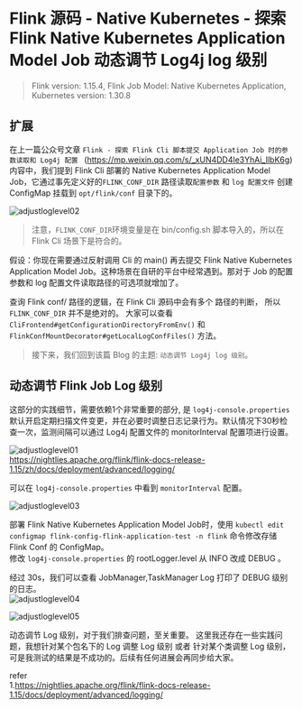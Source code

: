 # Flink 源码 - Native Kubernetes - 探索 Flink Native Kubernetes Application Model Job 动态调节 Log4j log 级别

>Flink version: 1.15.4, Flink Job Model: Native Kubernetes Application, Kubernetes version: 1.30.8        

## 扩展       
在上一篇公众号文章 `Flink - 探索 Flink Cli 脚本提交 Application Job 时的参数读取和 Log4j 配置 ` (https://mp.weixin.qq.com/s/_xUN4DD4le3YhAi_IlbK6g) 内容中，我们提到 Flink Cli 部署的 Native Kubernetes Application Model Job，它通过事先定义好的`FLINK_CONF_DIR` 路径读取`配置参数` 和 `log 配置文件` 创建 ConfigMap 挂载到 `opt/flink/conf` 目录下的。     

![adjustloglevel02](http://img.xinzhuxiansheng.com/blogimgs/flink/adjustloglevel02.jpg)      

>注意，`FLINK_CONF_DIR`环境变量是在 bin/config.sh 脚本导入的，所以在 Flink Cli 场景下是符合的。   

假设：你现在需要通过反射调用 Cli 的 main() 再去提交 Flink Native Kubernetes Application Model Job。这种场景在自研的平台中经常遇到。那对于 Job 的配置参数和 log 配置文件读取路径的可选项就增加了。    

查询 Flink conf/ 路径的逻辑，在 Flink Cli 源码中会有多个 路径的判断， 所以 `FLINK_CONF_DIR` 并不是绝对的。 大家可以查看 `CliFrontend#getConfigurationDirectoryFromEnv()` 和 `FlinkConfMountDecorator#getLocalLogConfFiles()` 方法。   


>接下来，我们回到该篇 Blog 的主题: `动态调节 Log4j log 级别`。      


## 动态调节 Flink Job Log 级别  
这部分的实践细节，需要依赖1个非常重要的部分, 是 `log4j-console.properties` 默认开启定期扫描文件变更，并在必要时调整日志记录行为。默认情况下30秒检查一次，监测间隔可以通过 Log4j 配置文件的 monitorInterval 配置项进行设置。       

![adjustloglevel01](http://img.xinzhuxiansheng.com/blogimgs/flink/adjustloglevel01.jpg)           
https://nightlies.apache.org/flink/flink-docs-release-1.15/zh/docs/deployment/advanced/logging/   

可以在 `log4j-console.properties` 中看到 `monitorInterval` 配置。     

![adjustloglevel03](http://img.xinzhuxiansheng.com/blogimgs/flink/adjustloglevel03.jpg)   

部署 Flink Native Kubernetes Application Model Job时，使用 `kubectl edit configmap flink-config-flink-application-test -n flink` 命令修改存储 Flink Conf 的 ConfigMap。   
修改 `log4j-console.properties` 的 rootLogger.level 从 INFO 改成 DEBUG 。 

经过 30s，我们可以查看 JobManager,TaskManager Log 打印了 DEBUG 级别的日志。  
![adjustloglevel04](http://img.xinzhuxiansheng.com/blogimgs/flink/adjustloglevel04.jpg)    

![adjustloglevel05](http://img.xinzhuxiansheng.com/blogimgs/flink/adjustloglevel05.jpg)   

动态调节 Log 级别，对于我们排查问题，至关重要。 这里我还存在一些实践问题，我想针对某个包名下的 Log 调整 Log 级别 或者 针对某个类调整 Log 级别，可是我测试的结果是不成功的。后续有任何进展会再同步给大家。   

refer   
1.https://nightlies.apache.org/flink/flink-docs-release-1.15/docs/deployment/advanced/logging/              
